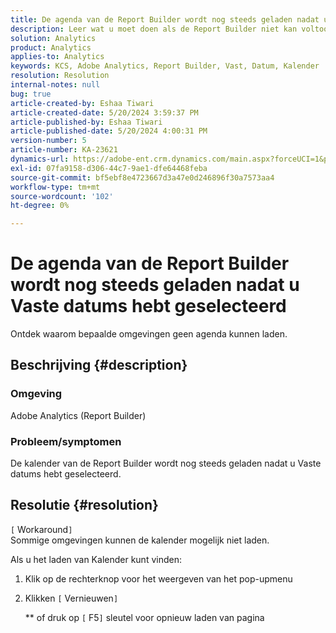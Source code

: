 ```yaml
---
title: De agenda van de Report Builder wordt nog steeds geladen nadat u Vaste datums hebt geselecteerd
description: Leer wat u moet doen als de Report Builder niet kan voltooien om de kalender te laden.
solution: Analytics
product: Analytics
applies-to: Analytics
keywords: KCS, Adobe Analytics, Report Builder, Vast, Datum, Kalender
resolution: Resolution
internal-notes: null
bug: true
article-created-by: Eshaa Tiwari
article-created-date: 5/20/2024 3:59:37 PM
article-published-by: Eshaa Tiwari
article-published-date: 5/20/2024 4:00:31 PM
version-number: 5
article-number: KA-23621
dynamics-url: https://adobe-ent.crm.dynamics.com/main.aspx?forceUCI=1&pagetype=entityrecord&etn=knowledgearticle&id=56ce42f1-c116-ef11-9f8a-6045bd02b206
exl-id: 07fa9158-d306-44c7-9ae1-dfe64468feba
source-git-commit: bf5ebf8e4723667d3a47e0d246896f30a7573aa4
workflow-type: tm+mt
source-wordcount: '102'
ht-degree: 0%

---
```


# De agenda van de Report Builder wordt nog steeds geladen nadat u Vaste datums hebt geselecteerd


Ontdek waarom bepaalde omgevingen geen agenda kunnen laden.

## Beschrijving {#description}


### Omgeving

Adobe Analytics (Report Builder)

### Probleem/symptomen

De kalender van de Report Builder wordt nog steeds geladen nadat u Vaste datums hebt geselecteerd.


## Resolutie {#resolution}

`[` Workaround`]` <br>
Sommige omgevingen kunnen de kalender mogelijk niet laden.

Als u het laden van Kalender kunt vinden:

1. Klik op de rechterknop voor het weergeven van het pop-upmenu
2. Klikken `[` Vernieuwen`]`

   \*\* of druk op `[` F5`]`  sleutel voor opnieuw laden van pagina
